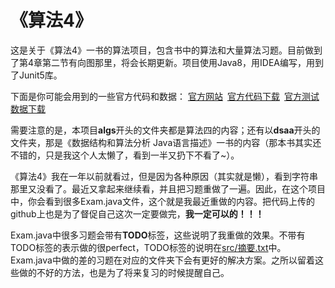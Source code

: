 # 《算法4》

这是关于《算法4》一书的算法项目，包含书中的算法和大量算法习题。目前做到了第4章第二节有向图那里，将会长期更新。项目使用Java8，用IDEA编写，用到了Junit5库。

下面是你可能会用到的一些官方代码和数据：
[官方网站](http://algs4.cs.princeton.edu/home/) [官方代码下载](http://algs4.cs.princeton.edu/code/algs4.jar) [官方测试数据下载](http://algs4.cs.princeton.edu/code/algs4-data.zip)

需要注意的是，本项目**algs**开头的文件夹都是算法四的内容；还有以**dsaa**开头的文件夹，那是《数据结构和算法分析 Java语言描述》一书的内容（那本书其实还不错的，只是我这个人太懒了，看到一半又扔下不看了~）。

《算法4》我在一年以前就看过，但是因为各种原因（其实就是懒），看到字符串那里又没看了。最近又拿起来继续看，并且把习题重做了一遍。因此，在这个项目中，你会看到很多Exam.java文件，这个就是我最近重做的内容。把代码上传的github上也是为了督促自己这次一定要做完，**我一定可以的！！！**

Exam.java中很多习题会带有**TODO**标签，这些说明了我重做的效果。不带有TODO标签的表示做的很perfect，TODO标签的说明在[src/摘要.txt](https://github.com/taowu750/DSAA_JAVA/blob/master/src/%E6%91%98%E8%A6%81.txt)中。Exam.java中做的差的习题在对应的文件夹下会有更好的解决方案。之所以留着这些做的不好的方法，也是为了将来复习的时候提醒自己。
